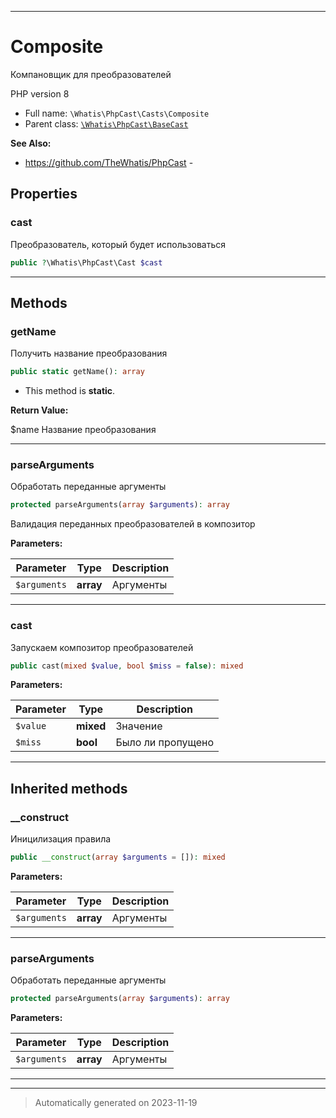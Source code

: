 ***

# Composite

Компановщик для преобразователей

PHP version 8
* Full name: `\Whatis\PhpCast\Casts\Composite`
* Parent class: [`\Whatis\PhpCast\BaseCast`](../BaseCast.md)

**See Also:**

* https://github.com/TheWhatis/PhpCast - 



## Properties


### cast

Преобразователь, который
будет использоваться

```php
public ?\Whatis\PhpCast\Cast $cast
```






***

## Methods


### getName

Получить название преобразования

```php
public static getName(): array
```



* This method is **static**.





**Return Value:**

$name Название преобразования



***

### parseArguments

Обработать переданные аргументы

```php
protected parseArguments(array $arguments): array
```

Валидация переданных преобразователей
в композитор






**Parameters:**

| Parameter | Type | Description |
|-----------|------|-------------|
| `$arguments` | **array** | Аргументы |




***

### cast

Запускаем композитор преобразователей

```php
public cast(mixed $value, bool $miss = false): mixed
```








**Parameters:**

| Parameter | Type | Description |
|-----------|------|-------------|
| `$value` | **mixed** | Значение |
| `$miss` | **bool** | Было ли пропущено |




***


## Inherited methods


### __construct

Иницилизация правила

```php
public __construct(array $arguments = []): mixed
```








**Parameters:**

| Parameter | Type | Description |
|-----------|------|-------------|
| `$arguments` | **array** | Аргументы |




***

### parseArguments

Обработать переданные аргументы

```php
protected parseArguments(array $arguments): array
```








**Parameters:**

| Parameter | Type | Description |
|-----------|------|-------------|
| `$arguments` | **array** | Аргументы |




***


***
> Automatically generated on 2023-11-19

